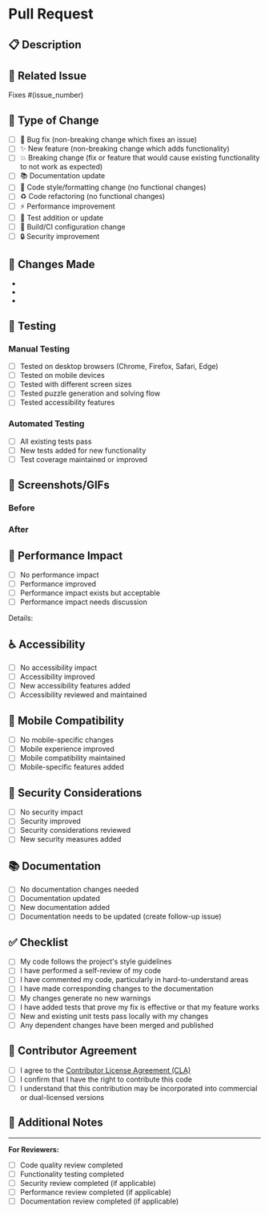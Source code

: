 # Pull Request

## 📋 Description

<!-- Provide a brief description of the changes in this PR -->

## 🔗 Related Issue

<!-- Link to the issue this PR addresses -->
Fixes #(issue_number)

## 🎯 Type of Change

<!-- Mark the relevant option with an "x" -->

- [ ] 🐛 Bug fix (non-breaking change which fixes an issue)
- [ ] ✨ New feature (non-breaking change which adds functionality)
- [ ] 💥 Breaking change (fix or feature that would cause existing functionality to not work as expected)
- [ ] 📚 Documentation update
- [ ] 🎨 Code style/formatting change (no functional changes)
- [ ] ♻️ Code refactoring (no functional changes)
- [ ] ⚡ Performance improvement
- [ ] 🧪 Test addition or update
- [ ] 🔧 Build/CI configuration change
- [ ] 🔒 Security improvement

## 📝 Changes Made

<!-- Describe the changes made in this PR -->

- 
- 
- 

## 🧪 Testing

<!-- Describe how you tested your changes -->

### Manual Testing
- [ ] Tested on desktop browsers (Chrome, Firefox, Safari, Edge)
- [ ] Tested on mobile devices
- [ ] Tested with different screen sizes
- [ ] Tested puzzle generation and solving flow
- [ ] Tested accessibility features

### Automated Testing
- [ ] All existing tests pass
- [ ] New tests added for new functionality
- [ ] Test coverage maintained or improved

## 📱 Screenshots/GIFs

<!-- Add screenshots or GIFs to showcase the changes, especially for UI changes -->

### Before
<!-- Screenshot/GIF of the current state -->

### After
<!-- Screenshot/GIF of the new state -->

## 🎯 Performance Impact

<!-- Describe any performance implications -->

- [ ] No performance impact
- [ ] Performance improved
- [ ] Performance impact exists but acceptable
- [ ] Performance impact needs discussion

Details:

## ♿ Accessibility

<!-- Describe accessibility considerations -->

- [ ] No accessibility impact
- [ ] Accessibility improved
- [ ] New accessibility features added
- [ ] Accessibility reviewed and maintained

## 📱 Mobile Compatibility

<!-- Describe mobile compatibility -->

- [ ] No mobile-specific changes
- [ ] Mobile experience improved
- [ ] Mobile compatibility maintained
- [ ] Mobile-specific features added

## 🔐 Security Considerations

<!-- Describe any security implications -->

- [ ] No security impact
- [ ] Security improved
- [ ] Security considerations reviewed
- [ ] New security measures added

## 📚 Documentation

<!-- Update documentation if needed -->

- [ ] No documentation changes needed
- [ ] Documentation updated
- [ ] New documentation added
- [ ] Documentation needs to be updated (create follow-up issue)

## ✅ Checklist

<!-- Mark completed items with an "x" -->

- [ ] My code follows the project's style guidelines
- [ ] I have performed a self-review of my code
- [ ] I have commented my code, particularly in hard-to-understand areas
- [ ] I have made corresponding changes to the documentation
- [ ] My changes generate no new warnings
- [ ] I have added tests that prove my fix is effective or that my feature works
- [ ] New and existing unit tests pass locally with my changes
- [ ] Any dependent changes have been merged and published

## 🤝 Contributor Agreement

<!-- Required for all contributions -->

- [ ] I agree to the [Contributor License Agreement (CLA)](../CONTRIBUTING.md#🛡️-contributor-license-agreement-cla)
- [ ] I confirm that I have the right to contribute this code
- [ ] I understand that this contribution may be incorporated into commercial or dual-licensed versions

## 🎉 Additional Notes

<!-- Add any additional notes, context, or considerations -->

---

**For Reviewers:**
- [ ] Code quality review completed
- [ ] Functionality testing completed
- [ ] Security review completed (if applicable)
- [ ] Performance review completed (if applicable)
- [ ] Documentation review completed (if applicable)